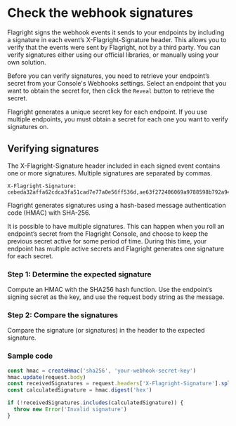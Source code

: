 # Check the webhook signatures

Flagright signs the webhook events it sends to your endpoints by including a signature in each event’s X-Flagright-Signature header. This allows you to verify that the events were sent by Flagright, not by a third party. You can verify signatures either using our official libraries, or manually using your own solution.

Before you can verify signatures, you need to retrieve your endpoint’s secret from your Console's Webhooks settings. Select an endpoint that you want to obtain the secret for, then click the `Reveal` button to retrieve the secret.

Flagright generates a unique secret key for each endpoint. If you use multiple endpoints, you must obtain a secret for each one you want to verify signatures on.

## Verifying signatures

The X-Flagright-Signature header included in each signed event contains one or more signatures. Multiple signatures are separated by commas.

```
X-Flagright-Signature:
cebeda32affa62cdca3fa51cad7e77a0e56ff536d,ae63f272406069a9788598b792a944a07aba8
```

Flagright generates signatures using a hash-based message authentication code (HMAC) with SHA-256.

It is possible to have multiple signatures. This can happen when you roll an endpoint’s secret from the Flagright Console, and choose to keep the previous secret active for some period of time. During this time, your endpoint has multiple active secrets and Flagright generates one signature for each secret.

### Step 1: Determine the expected signature

Compute an HMAC with the SHA256 hash function. Use the endpoint’s signing secret as the key, and use the request body string as the message.

### Step 2: Compare the signatures

Compare the signature (or signatures) in the header to the expected signature.

### Sample code

```typescript
const hmac = createHmac('sha256', 'your-webhook-secret-key')
hmac.update(request.body)
const receivedSignatures = request.headers['X-Flagright-Signature'].split(',')
const calculatedSignature = hmac.digest('hex')

if (!receivedSignatures.includes(calculatedSignature)) {
  throw new Error('Invalid signature')
}
```
